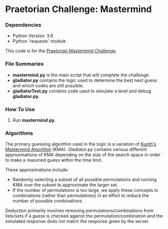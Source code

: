 # Praetorian Challenge: Mastermind

### Dependencies
* Python Version: 3.6
* Python 'requests' module

This code is for the [Praetorian Mastermind Challenge](https://www.praetorian.com/challenges/mastermind).

### File Summaries
* __mastermind.py__ is the main script that will complete the challenge.
* __gladiator.py__ contains the logic used to determine the best next guess and which codes are still possible.
* __gladiatorTest.py__ contains code used to simulate a level and debug __gladiator.py__.

### How To Use
1. Run __mastermind.py__.

### Algorithms
The primary guessing algorithm used in the logic is a variation of [Kunth's Mastermind Algorithm](https://en.wikipedia.org/wiki/Mastermind_(board_game)#Worst_case:_Five-guess_algorithm) (KMA). 
Gladiator.py contains various different approximations of KMA depending on the size of the search space in order to make a reasoned guess within the time limit.

These approximations include:
* Randomly selecting a subset of all possible permutations and running KMA over the subset to approximate the larger set.
* If the number of permutations is too large, we apply these concepts to combinations (rather than permutations) in an effort to reduce the number of possible combinations.

Deduction primarily involves removing permutations/combinations from lists/sets if a guess is checked against the permutation/combination and the simulated response does not match the response given by the server.